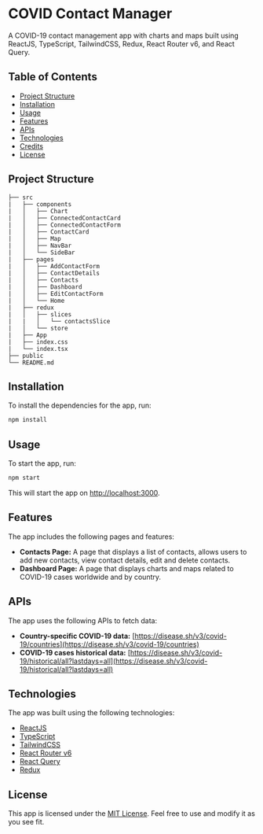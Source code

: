 # **COVID Contact Manager**

A COVID-19 contact management app with charts and maps built using ReactJS, TypeScript, TailwindCSS, Redux, React Router v6, and React Query.

## **Table of Contents**

- [Project Structure](#project-structure)
- [Installation](#installation)
- [Usage](#usage)
- [Features](#features)
- [APIs](#apis)
- [Technologies](#technologies)
- [Credits](#credits)
- [License](#license)

## **Project Structure**

```
├── src
|   ├── components
|   │   ├── Chart
|   │   ├── ConnectedContactCard
|   │   ├── ConnectedContactForm
|   │   ├── ContactCard
|   │   ├── Map
|   │   ├── NavBar
|   │   └── SideBar
|   ├── pages
|   │   ├── AddContactForm
|   │   ├── ContactDetails
|   │   ├── Contacts
|   │   ├── Dashboard
|   │   ├── EditContactForm
|   │   └── Home
|   ├── redux
|   │   ├── slices
|   |   │   └── contactsSlice
|   │   └── store
|   ├── App
|   ├── index.css
|   └── index.tsx
├── public
└── README.md
```

## **Installation**

To install the dependencies for the app, run:

```bash
npm install
```

## **Usage**

To start the app, run:

```bash
npm start
```

This will start the app on [http://localhost:3000](http://localhost:3000).

## **Features**

The app includes the following pages and features:

- **Contacts Page:** A page that displays a list of contacts, allows users to add new contacts, view contact details, edit and delete contacts.
- **Dashboard Page:** A page that displays charts and maps related to COVID-19 cases worldwide and by country.

## **APIs**

The app uses the following APIs to fetch data:

- **Country-specific COVID-19 data:** [https://disease.sh/v3/covid-19/countries](https://disease.sh/v3/covid-19/countries)
- **COVID-19 cases historical data:** [https://disease.sh/v3/covid-19/historical/all?lastdays=all](https://disease.sh/v3/covid-19/historical/all?lastdays=all)

## **Technologies**

The app was built using the following technologies:

- [ReactJS](https://reactjs.org/)
- [TypeScript](https://www.typescriptlang.org/)
- [TailwindCSS](https://tailwindcss.com/)
- [React Router v6](https://reactrouter.com/)
- [React Query](https://react-query.tanstack.com/)
- [Redux](https://redux.js.org/)

## **License**

This app is licensed under the [MIT License](https://opensource.org/licenses/MIT). Feel free to use and modify it as you see fit.
